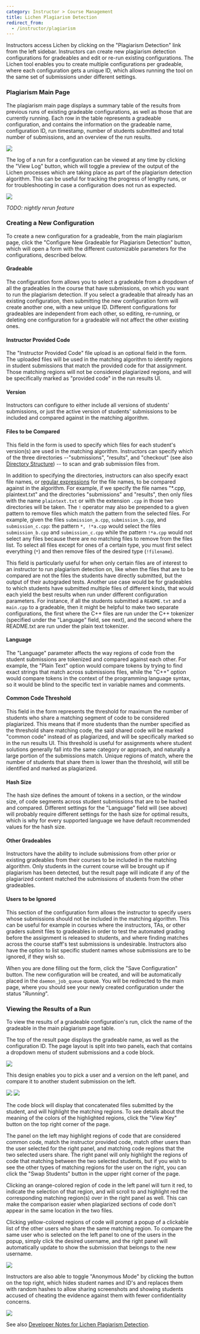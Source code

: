 ```yaml
---
category: Instructor > Course Management
title: Lichen Plagiarism Detection
redirect_from:
  - /instructor/plagiarism
---
```


Instructors access Lichen by clicking on the "Plagiarism Detection"
link from the left sidebar.  Instructors can create new plagiarism
detection configurations for gradeables and edit or re-run existing
configurations.  The Lichen tool enables you to create multiple configurations
per gradeable, where each configuration gets a unique ID, which allows
running the tool on the same set of submissions under different
settings.

### Plagiarism Main Page

The plagiarism main page displays a summary table of the results from
previous runs of existing gradeable configurations, as well as those
that are currently running.  Each row in the table represents a
gradeable configuration, and contains the information on the gradeable
name, configuration ID, run timestamp, number of students submitted
and total number of submissions, and an overview of the run results.

![](/images/instructor/lichen/summary_page.png)

The log of a run for a configuration can be viewed at any time by
clicking the "View Log" button, which will toggle a preview of the
output of the Lichen processes which are taking place as part of the
plagiarism detection algorithm.  This can be useful for tracking the
progress of lengthy runs, or for troubleshooting in case a
configuration does not run as expected.

![](/images/instructor/lichen/view_log.png)

_TODO: nightly rerun feature_

### Creating a New Configuration

To create a new configuration for a gradeable, from the main
plagiarism page, click the "Configure New Gradeable for Plagiarism
Detection" button, which will open a form with the different
customizable parameters for the configurations, described below.

#### Gradeable

The configuration form allows you to select a gradeable from a
dropdown of all the gradeables in the course that have submissions, on
which you want to run the plagiarism detection.  If you select a
gradeable that already has an existing configuration, then submitting
the new configuration form will create another one, with a new unique
ID.  Different configurations for gradeables are independent from each
other, so editing, re-running, or deleting one configuration for a
gradeable will not affect the other existing ones.

#### Instructor Provided Code

The "Instructor Provided Code" file upload is an optional field in the
form.  The uploaded files will be used in the matching algorithm to
identify regions in student submissions that match the provided code
for that assignment.  Those matching regions will not be considered
plagiarized regions, and will be specifically marked as "provided
code" in the run results UI.

#### Version

Instructors can configure to either include all versions of students'
submissions, or just the active version of students' submissions to be
included and compared against in the matching algorithm.

#### Files to be Compared

This field in the form is used to specify which files for each
student's version(s) are used in the matching algorithm.  Instructors
can specify which of the three directories --"submissions", "results",
and "checkout" (see also [Directory Structure](directory_structure))
-- to scan and grab submission files from.

In addition to specifying the directories, instructors can also
specify exact file names, or
[regular expressions](https://docs.python.org/3/library/fnmatch.html) for the
file names, to be compared against in the algorithm.  For example, if
we specify the file names "*.cpp, plaintext.txt" and the directories
"submissions" and "results", then only files with the name
`plaintext.txt` or with the extension `.cpp` in those two directories
will be taken.  The `!` operator may also be prepended to a given pattern to
remove files which match the pattern from the selected files.  For example,
given the files `submission_a.cpp`, `submission_b.cpp`, and `submission_c.cpp`: the
pattern `*, !*a.cpp` would select the files `submission_b.cpp` and `submission_c.cpp`
while the pattern `!*a.cpp` would not select any files because there are no matching
files to remove from the files list.  To select all files except for ones of a
certain type, you must first select everything (`*`) and then remove files of
the desired type (`!filename`).

This field is particularly useful for when only certain files are of
interest to an instructor to run plagiarism detection on, like when
the files that are to be compared are not the files the students have
directly submitted, but the output of their autograded tests. Another
use case would be for gradeables to which students have submitted
multiple files of different kinds, that would each yield the best
results when run under different configuration parameters. For
instance, if all the students submitted a `README.txt` and a
`main.cpp` to a gradeable, then it might be helpful to make two
separate configurations, the first where the C++ files are run under
the C++ tokenizer (specified under the "Language" field, see next),
and the second where the README.txt are run under the plain text
tokenizer.

#### Language

The "Language" parameter affects the way regions of code from the
student submissions are tokenized and compared against each other.
For example, the "Plain Text" option would compare tokens by trying to
find exact strings that match across submissions files, while the
"C++" option would compare tokens in the context of the programming
language syntax, so it would be blind to the specific text in variable
names and comments.

#### Common Code Threshold

This field in the form represents the threshold for maximum the number
of students who share a matching segment of code to be considered
plagiarized.  This means that if more students than the number
specified as the threshold share matching code, the said shared code
will be marked "common code" instead of as plagiarized, and will be
specifically marked so in the run results UI.  This threshold is
useful for assignments where student solutions generally fall into the
same category or approach, and naturally a large portion of the
submissions match.  Unique regions of match, where the number of
students that share them is lower than the threshold, will still be
identified and marked as plagiarized.

#### Hash Size

The hash size defines the amount of tokens in a section, or the
window size, of code segments across student submissions that are to
be hashed and compared.  Different settings for the "Language" field will (see
above) will probably require different settings for the hash size for
optimal results, which is why for every supported language
we have default recommended values for the hash size.

#### Other Gradeables
Instructors have the ability to include submissions from other prior
or existing gradeables from their courses to be included in the matching
algorithm. Only students in the current course will be brought up if
plagiarism has been detected, but the result page will indicate if any
of the plagiarized content matched the submissions of students from the
other gradeables.

#### Users to be Ignored

This section of the configuration form allows the instructor to
specify users whose submissions should not be included in the matching
algorithm.  This can be useful for example in courses where the
instructors, TAs, or other graders submit files to gradeables in order
to test the automated grading before the assignment is released to
students, and where finding matches across the course staff's test
submissions is undesirable.  Instructors also have the option to list
specific student names whose submissions are to be ignored, if they
wish so.

When you are done filling out the form, click the "Save Configuration"
button. The new configuration will be created, and will be
automatically placed in the `daemon_job_queue` queue. You will be
redirected to the main page, where you should see your newly created
configuration under the status "_Running_".

### Viewing the Results of a Run

To view the results of a gradeable configuration's run, click the name
of the gradeable in the main plagiarism page table.

The top of the result page displays the gradeable name, as well as the
configuration ID.  The page layout is split into two panels, each that
contains a dropdown menu of student submissions and a code block.

![](/images/instructor/lichen/result_page.png)

This design enables you to pick a user and a version on the left
panel, and compare it to another student submission on the left.

![](/images/instructor/lichen/switch_user.png)
![](/images/instructor/lichen/switch_version.png)

The code block will display that concatenated files submitted by the
student, and will highlight the matching regions.  To see details
about the meaning of the colors of the highlighted regions, click the
"View Key" button on the top right corner of the page.

The panel on the left may highlight regions of code that are
considered common code, match the instructor provided code, match
other users than the user selected for the right panel, and matching
code regions that the two selected users share.  The right panel will
only highlight the regions of code that matching between the two
selected students, but if you wish to see the other types of matching
regions for the user on the right, you can click the "Swap Students"
button in the upper right corner of the page.

Clicking an orange-colored region of code in the left panel will turn
it red, to indicate the selection of that region, and will scroll to
and highlight red the corresponding matching region(s) over in the
right panel as well.  This can make the comparison easier when
plagiarized sections of code don't appear in the same location in the
two files.

Clicking yellow-colored regions of code will prompt a popup of a
clickable list of the other users who share the same matching region.
To compare the same user who is selected on the left panel to one of
the users in the popup, simply click the desired username, and the
right panel will automatically update to show the submission that
belongs to the new username.

![](/images/instructor/lichen/others.png)

Instructors are also able to toggle "Anonymous Mode" by clicking the
button on the top right, which hides student names and ID's and
replaces them with random hashes to allow sharing screenshots and
showing students accused of cheating the evidence against them with
fewer confidentiality concerns.

![](/images/instructor/lichen/anon_mode.png)

See also [Developer Notes for Lichen Plagiarism Detection](/developer/plagiarism).
